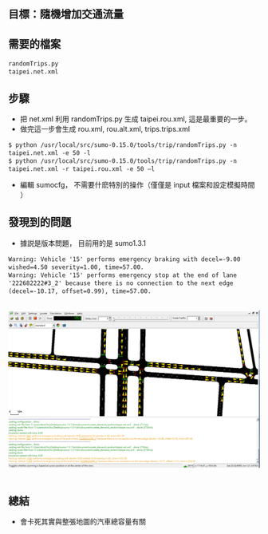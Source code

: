 目標：隨機增加交通流量
---
需要的檔案
---
```
randomTrips.py
taipei.net.xml
```

步驟
---
* 把 net.xml 利用 randomTrips.py 生成 taipei.rou.xml, 這是最重要的一步。
* 做完這一步會生成 rou.xml, rou.alt.xml, trips.trips.xml
```
$ python /usr/local/src/sumo-0.15.0/tools/trip/randomTrips.py -n taipei.net.xml -e 50 -l
$ python /usr/local/src/sumo-0.15.0/tools/trip/randomTrips.py -n taipei.net.xml -r taipei.rou.xml -e 50 –l
```

* 編輯 sumocfg， 不需要什麽特別的操作（僅僅是 input 檔案和設定模擬時間 ）


發現到的問題
---
* 據説是版本問題， 目前用的是 sumo1.3.1
```
Warning: Vehicle '15' performs emergency braking with decel=-9.00 wished=4.50 severity=1.00, time=57.00.
Warning: Vehicle '15' performs emergency stop at the end of lane '222682222#3_2' because there is no connection to the next edge (decel=-10.17, offset=0.99), time=57.00.
```
</br>
<div align=center> <img src="https://github.com/AvisChiu/SUMO/blob/master/create_demand_random/figure/figure1.PNG" width="600"/></div>
</br> 

總結
---
* 會卡死其實與整張地圖的汽車總容量有關
